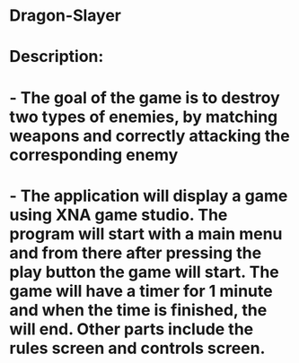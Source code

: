 # Dragon-Slayer
# Description:
# - The goal of the game is to destroy two types of enemies, by matching weapons and correctly attacking the corresponding enemy
# - The application will display a game using XNA game studio. The program will start with a main menu and from there after pressing the play button the game will start. The game will have a timer for 1 minute and when the time is finished, the will end.  Other parts include the rules screen and controls screen.

